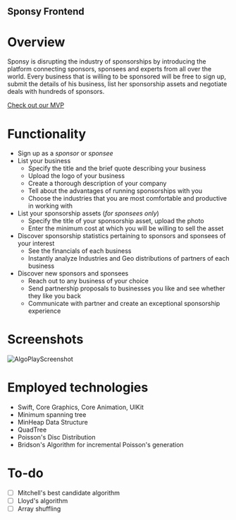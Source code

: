 ## Sponsy Frontend
# Overview
Sponsy is disrupting the industry of sponsorships by introducing the platform connecting sponsors, sponsees and experts from all over the world. Every business that is willing to be sponsored will be free to sign up, submit the details of his business, list her sponsorship assets and negotiate deals with hundreds of sponsors.

<a href="mvp.sponsy.org">Check out our MVP</a>

# Functionality
* Sign up as a <i>sponsor</i> or <i>sponsee</i>
* List your business
    * Specify the title and the brief quote describing your business
    * Upload the logo of your business
    * Create a thorough description of your company
    * Tell about the advantages of running sponsorships with you
    * Choose the industries that you are most comfortable and productive in working with
* List your sponsorship assets (<i>for sponsees only</i>)
    * Specify the title of your sponsorship asset, upload the photo
    * Enter the minimum cost at which you will be willing to sell the asset
* Discover sponsorship statistics pertaining to sponsors and sponsees of your interest
    * See the financials of each business
    * Instantly analyze Industries and Geo distributions of partners of each business
* Discover new sponsors and sponsees
    * Reach out to any business of your choice
    * Send partnership proposals to businesses you like and see whether they like you back
    * Communicate with partner and create an exceptional sponsorship experience

# Screenshots
![AlgoPlayScreenshot](Images/github_screens.jpg)

# Employed technologies
* Swift, Core Graphics, Core Animation, UIKit
* Minimum spanning tree
* MinHeap Data Structure
* QuadTree
* Poisson's Disc Distribution
* Bridson's Algorithm for incremental Poisson's generation

# To-do
- [ ] Mitchell's best candidate algorithm
- [ ] Lloyd's algorithm
- [ ] Array shuffling
